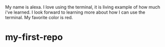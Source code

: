 My name is alexa. I love using the terminal, it is living example of how much i've learned. I look forward to learning more about how I can use the terminal. My favorite color is red.
# my-first-repo
